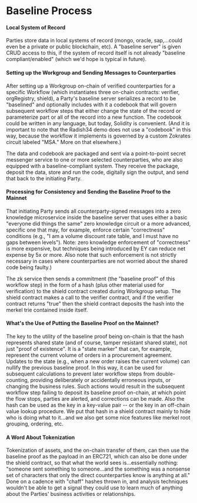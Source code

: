 # Baseline Process

#### Local System of Record

Parties store data in local systems of record \(mongo, oracle, sap,...could even be a private or public blockchain, etc\). A "baseline server" is given CRUD access to this, if the system of record itself is not already "baseline compliant/enabled" \(which we'd hope is typical in future\).

#### Setting up the Workgroup and Sending Messages to Counterparties

After setting up a Workgroup on-chain of verified counterparties for a specific Workflow \(which instantiates three on-chain contracts: verifier, orgRegistry, shield\), a Party's baseline server serializes a record to be "baselined" and optionally includes with it a codebook that will govern subsequent workflow steps that either change the state of the record or parameterize part or all of the record into a new function. The codebook could be written in any language, but today, Solidity is convenient. \(And it is important to note that the Radish34 demo does not use a "codebook" in this way, because the workflow it implements is governed by a custom Zokrates circuit labeled "MSA."  More on that elsewhere.\)

The data and codebook are packaged and sent via a point-to-point secret messenger service to one or more selected counterparties, who are also equipped with a baseline-compliant system. They receive the package, deposit the data, store and run the code, digitally sign the output, and send that back to the initiating Party.

#### Processing for Consistency and Sending the Baseline Proof to the Mainnet

That initiating Party sends all counterparty-signed messages into a zero knowledge microservice inside the baseline server that uses either a basic "everyone did things the same" zero knowledge circuit or a more advanced, specific one that may, for example, enforce certain "correctness" conditions \(e.g., "I am a volume discount rate table, and I must have no gaps between levels"\). Note: zero knowledge enforcement of "correctness" is more expensive, but techniques being introduced by EY can reduce net expense by 5x or more. Also note that such enforcement is not strictly necessary in cases where counterparties are not worried about the shared code being faulty.\)

The zk service then sends a commitment \(the "baseline proof" of this workflow step\)  in the form of a hash \(plus other material used for verification\) to the shield contract created during Workgroup setup. The shield contract makes a call to the verifier contract, and if the verifier contract returns "true" then the shield contract deposits the hash into the merkel trie contained inside itself.

#### What's the Use of Putting the Baseline Proof on the Mainnet?

The key to the utility of the baseline proof being on-chain is that the hash represents shared state \(and of course, tamper resistant shared state\), not just "proof of existence". It is a "state marker" that can, for example, represent the current volume of orders in a procurement agreement.  Updates to the state \(e.g., when a new order raises the current volume\) can nullify the previous baseline proof. In this way, it can be used for subsequent calculations to prevent later workflow steps from double-counting, providing deliberately or accidentally erroneous inputs, or changing the business rules. Such actions would result in the subsequent workflow step failing to deposit its baseline proof on-chain, at which point the flow stops, parties are alerted, and corrections can be made. Also the hash can be used as the key in a key-value pair -- or the key in an off-chain value lookup procedure.  We put that hash in a shield contract mainly to hide who is doing what to it...and we also get some nice features like merkel root grouping, ordering, etc.

#### A Word About Tokenization

Tokenization of assets, and the on-chain transfer of them, can then use the baseline proof as the payload in an ERC721, which can also be done under the shield contract, so that what the world sees is...essentially nothing: "someone sent something to someone...and the something was a nonsense set of characters that only the direct counterparties know is anything at all." Done on a cadence with "chaff" hashes thrown in, and analysis techniques wouldn't be able to get a signal they could use to learn much of anything about the Parties' business activities or relationships. 

